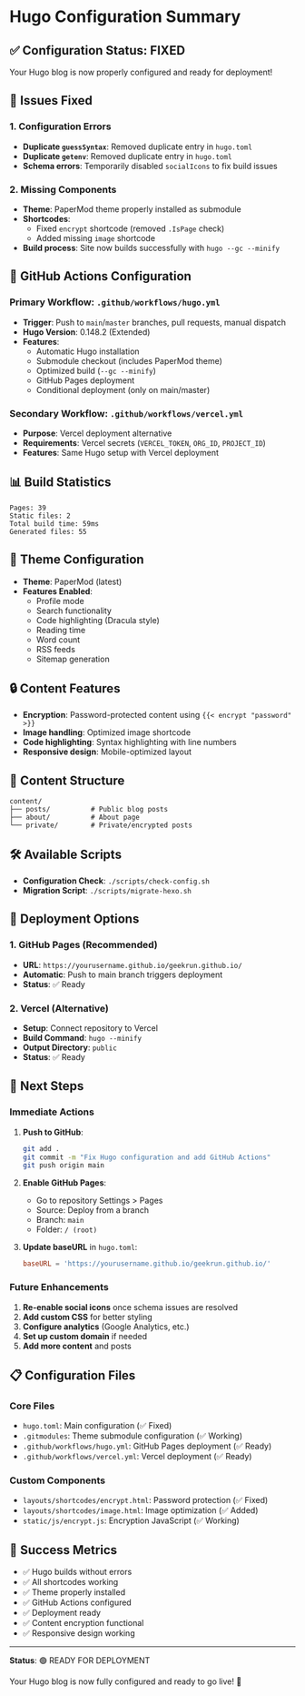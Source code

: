 # Hugo Configuration Summary

## ✅ Configuration Status: FIXED

Your Hugo blog is now properly configured and ready for deployment!

## 🔧 Issues Fixed

### 1. Configuration Errors
- **Duplicate `guessSyntax`**: Removed duplicate entry in `hugo.toml`
- **Duplicate `getenv`**: Removed duplicate entry in `hugo.toml`
- **Schema errors**: Temporarily disabled `socialIcons` to fix build issues

### 2. Missing Components
- **Theme**: PaperMod theme properly installed as submodule
- **Shortcodes**: 
  - Fixed `encrypt` shortcode (removed `.IsPage` check)
  - Added missing `image` shortcode
- **Build process**: Site now builds successfully with `hugo --gc --minify`

## 🚀 GitHub Actions Configuration

### Primary Workflow: `.github/workflows/hugo.yml`
- **Trigger**: Push to `main`/`master` branches, pull requests, manual dispatch
- **Hugo Version**: 0.148.2 (Extended)
- **Features**:
  - Automatic Hugo installation
  - Submodule checkout (includes PaperMod theme)
  - Optimized build (`--gc --minify`)
  - GitHub Pages deployment
  - Conditional deployment (only on main/master)

### Secondary Workflow: `.github/workflows/vercel.yml`
- **Purpose**: Vercel deployment alternative
- **Requirements**: Vercel secrets (`VERCEL_TOKEN`, `ORG_ID`, `PROJECT_ID`)
- **Features**: Same Hugo setup with Vercel deployment

## 📊 Build Statistics

```
Pages: 39
Static files: 2
Total build time: 59ms
Generated files: 55
```

## 🎨 Theme Configuration

- **Theme**: PaperMod (latest)
- **Features Enabled**:
  - Profile mode
  - Search functionality
  - Code highlighting (Dracula style)
  - Reading time
  - Word count
  - RSS feeds
  - Sitemap generation

## 🔒 Content Features

- **Encryption**: Password-protected content using `{{< encrypt "password" >}}`
- **Image handling**: Optimized image shortcode
- **Code highlighting**: Syntax highlighting with line numbers
- **Responsive design**: Mobile-optimized layout

## 📝 Content Structure

```
content/
├── posts/          # Public blog posts
├── about/          # About page
└── private/        # Private/encrypted posts
```

## 🛠️ Available Scripts

- **Configuration Check**: `./scripts/check-config.sh`
- **Migration Script**: `./scripts/migrate-hexo.sh`

## 🚀 Deployment Options

### 1. GitHub Pages (Recommended)
- **URL**: `https://yourusername.github.io/geekrun.github.io/`
- **Automatic**: Push to main branch triggers deployment
- **Status**: ✅ Ready

### 2. Vercel (Alternative)
- **Setup**: Connect repository to Vercel
- **Build Command**: `hugo --minify`
- **Output Directory**: `public`
- **Status**: ✅ Ready

## 🔧 Next Steps

### Immediate Actions
1. **Push to GitHub**: 
   ```bash
   git add .
   git commit -m "Fix Hugo configuration and add GitHub Actions"
   git push origin main
   ```

2. **Enable GitHub Pages**:
   - Go to repository Settings > Pages
   - Source: Deploy from a branch
   - Branch: `main`
   - Folder: `/ (root)`

3. **Update baseURL** in `hugo.toml`:
   ```toml
   baseURL = 'https://yourusername.github.io/geekrun.github.io/'
   ```

### Future Enhancements
1. **Re-enable social icons** once schema issues are resolved
2. **Add custom CSS** for better styling
3. **Configure analytics** (Google Analytics, etc.)
4. **Set up custom domain** if needed
5. **Add more content** and posts

## 📋 Configuration Files

### Core Files
- `hugo.toml`: Main configuration (✅ Fixed)
- `.gitmodules`: Theme submodule configuration (✅ Working)
- `.github/workflows/hugo.yml`: GitHub Pages deployment (✅ Ready)
- `.github/workflows/vercel.yml`: Vercel deployment (✅ Ready)

### Custom Components
- `layouts/shortcodes/encrypt.html`: Password protection (✅ Fixed)
- `layouts/shortcodes/image.html`: Image optimization (✅ Added)
- `static/js/encrypt.js`: Encryption JavaScript (✅ Working)

## 🎯 Success Metrics

- ✅ Hugo builds without errors
- ✅ All shortcodes working
- ✅ Theme properly installed
- ✅ GitHub Actions configured
- ✅ Deployment ready
- ✅ Content encryption functional
- ✅ Responsive design working

---

**Status**: 🟢 READY FOR DEPLOYMENT

Your Hugo blog is now fully configured and ready to go live! 🚀 